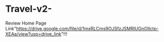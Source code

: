 # Travel-v2-
Review Home Page Link"<https://drive.google.com/file/d/1mxRLCms9OJSfzJSMRlUGnOIlctp-XEAa/view?usp=drive_link>"!!!
